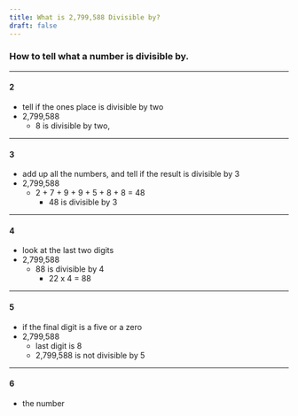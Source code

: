 ```yaml
---
title: What is 2,799,588 Divisible by?
draft: false
---
```


### How to tell what a number is divisible by.
---

#### 2
  - tell if the ones place is divisible by two
  - 2,799,588
    - 8 is divisible by two,
---

#### 3
  - add up all the numbers, and tell if the result is divisible by 3
  - 2,799,588
    - 2 + 7 + 9 + 9 + 5 + 8 + 8 = 48
      - 48 is divisible by 3
---

#### 4
  - look at the last two digits
  - 2,799,588
    - 88 is divisible by 4
      - 22 x 4 = 88

---

#### 5
  - if the final digit is a five or a zero
  - 2,799,588
    - last digit is 8
    - 2,799,588 is not divisible by 5
---
 
#### 6
  - the number
    
